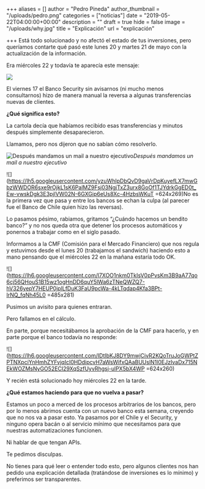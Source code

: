 +++
aliases = []
author = "Pedro Pineda"
author_thumbnail = "/uploads/pedro.png"
categories = ["noticias"]
date = "2019-05-22T04:00:00+00:00"
description = ""
draft = true
hide = false
image = "/uploads/why.jpg"
title = "Explicación"
url = "explicación"

+++
Está todo solucionado y no afectó el estado de tus inversiones, pero queríamos contarte qué pasó este lunes 20 y martes 21 de mayo con la actualización de la información.

Era miércoles 22 y todavía te aparecía este mensaje:

![](/uploads/explicacion1.png)

El viernes 17 el Banco Security sin avisarnos (ni mucho menos consultarnos) hizo de manera manual la reversa a algunas transferencias nuevas de clientes.

**¿Qué significa esto?**

La cartola decía que habíamos recibido esas transferencias y minutos después simplemente desaparecieron.

Llamamos, pero nos dijeron que no sabían cómo resolverlo.

![Después mandamos un mail a nuestro ejecutivo](/uploads/explicacion2.png)_Después mandamos un mail a nuestro ejecutivo_


![](https://lh5.googleusercontent.com/yzuWhIpDbQvD9gaVrDpKuyefLX7mwGbzWWDOR6sxe9rOjkL1sK6PalMZ9Fsj03NgjTxZ3urx8GoOf1TJYdrkGgED0t_Ew-vwskDgk3E3pjlVW02N-6GXGip6eUs8Xc-4HzbsWKuT =624x269)No es la primera vez que pasa y entre los bancos se echan la culpa (al parecer fue el Banco de Chile quien hizo las reversas).

Lo pasamos pésimo, rabiamos, gritamos “¿Cuándo hacemos un bendito banco?” y no nos queda otra que detener los procesos automáticos y ponernos a trabajar como en el siglo pasado.

Informamos a la CMF (Comisión para el Mercado Financiero) que nos regula y estuvimos desde el lunes 20 (trabajamos el sandwich) haciendo esto a mano pensando que el miércoles 22 en la mañana estaría todo OK.

![](https://lh6.googleusercontent.com/l7XOO1nkm0TkIsV0pPvsKm3B9aA77qo6cj56QHouS1B15wz1ogHnDD6quY5lWa6zTNeQWZQ7-hV326yepY7HEUP0jplLfDuK3FaU9pcWa-4kLTqdap4Kfa3BPt-IrNQ_fqNh45L0 =485x281)

Pusimos un avisito para quienes entraran.

Pero fallamos en el cálculo.

En parte, porque necesitábamos la aprobación de la CMF para hacerlo, y en parte porque el banco todavía no responde:

![](https://lh6.googleusercontent.com/IDtIbKJ8DY9mwjCivR2KQoTruJoGWPtZPTNXpciYnHmhZYFvjqIcI0HDdipcvH7aWsWifxQAaBUUslN1l0EJzIvaDx715NEkWOZMsNyGO52ECI29XqSzfUyvRhgsj-ulPX5bX4WP =624x260)

Y recién está solucionado hoy miércoles 22 en la tarde.

**¿Qué estamos haciendo para que no vuelva a pasar?**

Estamos un poco a merced de los procesos arbitrarios de los bancos, pero por lo menos abrimos cuenta con un nuevo banco esta semana, creyendo que no nos va a pasar esto. Ya pasamos por el Chile y el Security, y ninguno opera bacán o al servicio mínimo que necesitamos para que nuestras automatizaciones funcionen.

Ni hablar de que tengan APIs.

Te pedimos disculpas.

No tienes para qué leer o entender todo esto, pero algunos clientes nos han pedido una explicación detallada (tratándose de inversiones es lo mínimo) y preferimos ser transparentes.
